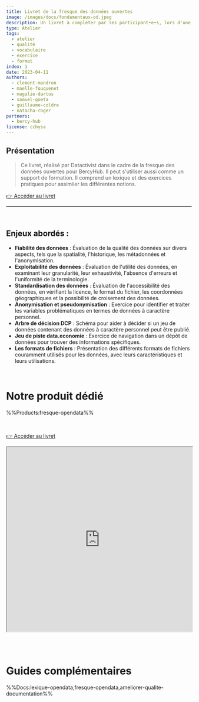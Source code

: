```yaml
---
title: Livret de la fresque des données ouvertes
image: /images/docs/fondamentaux-od.jpeg
description: Un livret à compléter par les participant•e•s, lors d'une fresque des données ouvertes
type: Atelier
tags:
  - atelier
  - qualité
  - vocabulaire
  - exercice
  - format
index: 1
date: 2023-04-11
authors:
  - clement-mandron
  - maelle-fouquenet
  - magalie-dartus
  - samuel-goeta
  - guillaume-coldre
  - natacha-roger
partners:
  - bercy-hub
license: ccbysa
--- 
```


## Présentation

> Ce livret, réalisé par Datactivist dans le cadre de la fresque des données ouvertes pour BercyHub. Il peut s'utiliser aussi comme un support de formation. Il comprend un lexique et des exercices pratiques pour assimiler les différentes notions.

<a href="https://docs.google.com/presentation/d/1PPRt0fERgr-2W-vLW2r3Jao_2mSuEfvGGez1AQY9e98/preview?slide=id.g1949e2873d4_0_3" class="customButton">👉 Accéder au livret</a>

---

<br/>

## Enjeux abordés :

- **Fiabilité des données** : Évaluation de la qualité des données sur divers aspects, tels que la spatialité, l'historique, les métadonnées et l'anonymisation.
- **Exploitabilité des données** : Évaluation de l'utilité des données, en examinant leur granularité, leur exhaustivité, l'absence d'erreurs et l'uniformité de la terminologie.
- **Standardisation des données** : Évaluation de l'accessibilité des données, en vérifiant la licence, le format du fichier, les coordonnées géographiques et la possibilité de croisement des données.
- **Anonymisation et pseudonymisation** : Exercice pour identifier et traiter les variables problématiques en termes de données à caractère personnel.
- **Arbre de décision DCP** : Schéma pour aider à décider si un jeu de données contenant des données à caractère personnel peut être publié.
- **Jeu de piste data.economie** : Exercice de navigation dans un dépôt de données pour trouver des informations spécifiques.
- **Les formats de fichiers** : Présentation des différents formats de fichiers couramment utilisés pour les données, avec leurs caractéristiques et leurs utilisations.

<br/>

# Notre produit dédié

%%Products:fresque-opendata%%

<br/>

<a href="https://docs.google.com/presentation/d/1cYkTGwsMbogyQlcZEiIUK4ZAPccHNeaWKqvoCaGud7o/preview#slide=id.g22ce4e760a6_0_0" class="customButton">👉 Accéder au livret</a>

<div class="responsiveIframe">
  <iframe
    width="100%"
    height="500"
    src="https://docs.google.com/presentation/d/1cYkTGwsMbogyQlcZEiIUK4ZAPccHNeaWKqvoCaGud7o/preview#slide=id.g22ce4e760a6_0_0">
  </iframe>
</div>

<br></br>

# Guides complémentaires

%%Docs:lexique-opendata,fresque-opendata,ameliorer-qualite-documentation%%
